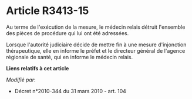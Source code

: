 # Article R3413-15

Au terme de l'exécution de la mesure, le médecin relais détruit l'ensemble des pièces de procédure qui lui ont été
adressées. 

Lorsque l'autorité judiciaire décide de mettre fin à une mesure d'injonction thérapeutique, elle en informe le préfet et le
directeur général de l'agence régionale de santé, qui en informe le médecin relais.

**Liens relatifs à cet article**

_Modifié par_:

  - Décret n°2010-344 du 31 mars 2010 - art. 104
